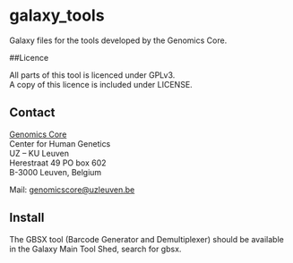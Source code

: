 # galaxy_tools
Galaxy files for the tools developed by the Genomics Core.


##Licence

All parts of this tool is licenced under GPLv3.  
A copy of this licence is included under LICENSE.

## Contact

[Genomics Core](http://www.genomicscore.be "Genomics Core website")  
Center for Human Genetics  
UZ – KU Leuven  
Herestraat 49 PO box 602  
B-3000 Leuven, Belgium  

Mail: [genomicscore@uzleuven.be](mailto:genomicscore@uzleuven.be "")

## Install

The GBSX tool (Barcode Generator and Demultiplexer) should be available in the Galaxy Main Tool Shed, search for gbsx.
